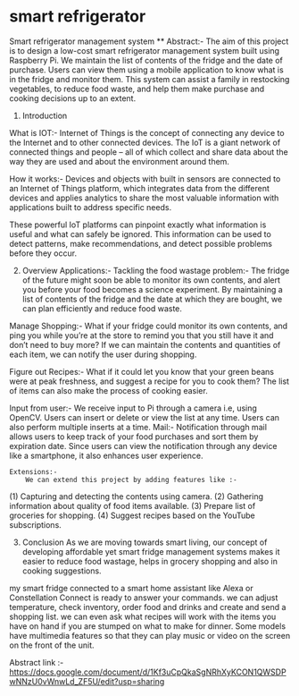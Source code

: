 # smart refrigerator
Smart refrigerator management system
**
Abstract:-
        The aim of this project is to design a low-cost smart refrigerator management system built using Raspberry Pi. We maintain the list of contents of the fridge and the date of purchase. Users can view them using a mobile application to know what is in the fridge and monitor them. This system can assist a family in restocking vegetables, to reduce food waste, and help them make purchase and cooking decisions up to an extent.
1.  Introduction

What is IOT:-
Internet of Things is the concept of connecting any device to the Internet and to other connected devices. The IoT is a giant network of connected things and people – all of which collect and share data about the way they are used and about the environment around them.

How it works:-
        	Devices and objects with built in sensors are connected to an Internet of Things platform, which integrates data from the different devices and applies analytics to share the most valuable information with applications built to address specific needs.


These powerful IoT platforms can pinpoint exactly what information is useful and what can safely be ignored. This information can be used to detect patterns, make recommendations, and detect possible problems before they occur.
 

2.  Overview
Applications:-
Tackling the food wastage problem:-
		The fridge of the future might soon be able to monitor its own contents, and alert you before your food becomes a science experiment. By maintaining a list of contents of the fridge and the date at which they are bought, we can plan efficiently and reduce food waste.

Manage Shopping:-
What if your fridge could monitor its own contents, and ping you while you’re at the store to remind you that you still have it and don’t need to buy more? If we can maintain the contents and quantities of each item, we can notify the user during shopping.

Figure out Recipes:-
What if it could let you know that your green beans were at peak freshness, and suggest a recipe for you to cook them?  The list of items can also make the process of cooking easier. 

Input from user:-
We receive input to Pi through a camera i.e, using OpenCV. Users can insert or delete or view the list at any time. Users can also perform multiple inserts at a time.
Mail:-
Notification through mail allows users to keep track of your food purchases and sort them by expiration date. Since users can view the notification through any device like a smartphone, it also enhances user experience.


	Extensions:- 
	    We can extend this project by adding features like :- 
(1)  Capturing and detecting the contents using camera.
(2)  Gathering information about quality of food items available.
(3)  Prepare list of groceries for shopping.
(4)  Suggest recipes based on the YouTube subscriptions.

3.   Conclusion
As we are moving towards smart living, our concept of developing affordable yet smart fridge management systems makes it easier to reduce food wastage, helps in grocery shopping and also in cooking suggestions.

my smart fridge connected to a smart home assistant like Alexa or Constellation Connect is ready to answer your commands. we can adjust temperature, check inventory, order food and drinks and create and send a shopping list. we can even ask what recipes will work with the items you have on hand if you are stumped on what to make for dinner. Some models have multimedia features so that they can play music or video on the screen on the front of the unit.

 

  Abstract link :- 
    https://docs.google.com/document/d/1Kf3uCpQkaSgNRhXyKCON1QWSDPwNNzU0vWnwLd_ZF5U/edit?usp=sharing

